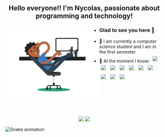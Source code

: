 <h2 align="center">Hello everyone!! I'm Nycolas, passionate about programming and technology!</h2>

<img width="300px" align='left' src='https://github.com/nycolascruz/nycolascruz/blob/main/assets/dev.gif' />

- <h3>Glad to see you here 👋</h3>
- :school: I am currently a computer science student and I am in the first semester
- 🌱 At the moment I know:
	<img style="padding:5px" width="30px" src="https://cdn.jsdelivr.net/gh/devicons/devicon/icons/html5/html5-original.svg" />
	<img style="padding:5px" width="30px" src="https://cdn.jsdelivr.net/gh/devicons/devicon/icons/css3/css3-original.svg" />
	<img style="padding:5px" width="30px" src="https://cdn.jsdelivr.net/gh/devicons/devicon/icons/bootstrap/bootstrap-plain.svg" />
	<img style="padding:5px" width="30px" src="https://cdn.jsdelivr.net/gh/devicons/devicon/icons/javascript/javascript-plain.svg" />
	<img style="padding:5px" width="30px" src="https://cdn.jsdelivr.net/gh/devicons/devicon/icons/typescript/typescript-plain.svg" />
	<img style="padding:5px" width="30px" src="https://cdn.jsdelivr.net/gh/devicons/devicon/icons/nodejs/nodejs-original.svg" />
	<img style="padding:5px" width="30px" src="https://cdn.jsdelivr.net/gh/devicons/devicon/icons/vuejs/vuejs-original.svg" />
	<img style="padding:5px" width="30px" src="https://cdn.jsdelivr.net/gh/devicons/devicon/icons/php/php-plain.svg" />
	<img style="padding:5px" width="30px" src="https://cdn.jsdelivr.net/gh/devicons/devicon/icons/mysql/mysql-original.svg" />
	<img style="padding:5px" width="30px" src="https://cdn.jsdelivr.net/gh/devicons/devicon/icons/laravel/laravel-plain.svg" />
	
<br/>
<br/>
<br/>
<br/>
	
##
	
<div align="center">
  <img height="165em" src="https://github-readme-stats.vercel.app/api?username=nycolascruz&hide_border=true&show_icons=true&theme=tokyonight&include_all_commits=true&count_private=true"/>
  <img height="165em" src="https://github-readme-stats.vercel.app/api/top-langs/?username=nycolascruz&hide_border=true&layout=compact&langs_count=7&theme=tokyonight"/>
</div>

![Snake animation](https://github.com/nycolascruz/nycolascruz/blob/output/github-contribution-grid-snake.svg)
